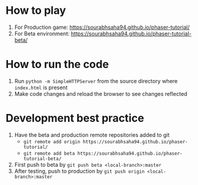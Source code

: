 # How to play
1. For Production game: https://sourabhsaha94.github.io/phaser-tutorial/
2. For Beta environment: https://sourabhsaha94.github.io/phaser-tutorial-beta/

# How to run the code
1. Run `python -m SimpleHTTPServer` from the source directory where `index.html` is present
2. Make code changes and reload the browser to see changes reflected

# Development best practice
1. Have the beta and production remote repositories added to git
    - `git remote add origin https://sourabhsaha94.github.io/phaser-tutorial/`
    - `git remote add beta https://sourabhsaha94.github.io/phaser-tutorial-beta/`
2. First push to beta by `git push beta <local-branch>:master`
3. After testing, push to production by `git push origin <local-branch>:master`
